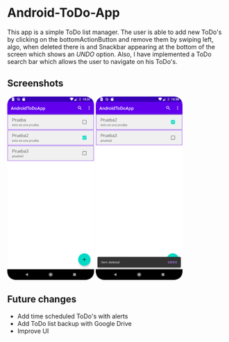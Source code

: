 # Android-ToDo-App

This app is a simple ToDo list manager. The user is able to add new ToDo's by clicking on the bottomActionButton
and remove them by swiping left, algo, when deleted there is and Snackbar appearing at the bottom of the screen 
which shows an _UNDO_ option. Also, I have implemented a ToDo search bar which allows the user to navigate 
on his ToDo's.

## Screenshots
<div>
    <img style="display: inline-block" src="https://github.com/dhrodao/Android-ToDo-App/blob/master/docs/screenshot_list.png" alt="Demo list" data-canonical-src="docs/screenshot_list.png" width="200"/>
    <img style="display: inline-block" src="https://github.com/dhrodao/Android-ToDo-App/blob/master/docs/screenshot_deleted.png" alt="Demo list" data-canonical-src="docs/screenshot_deleted.png" width="200"/>
</div>

## Future changes

- Add time scheduled ToDo's with alerts
- Add ToDo list backup with Google Drive
- Improve UI
